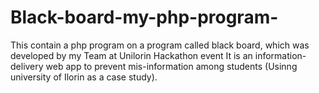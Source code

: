 # Black-board-my-php-program-
This contain a php program on a program called black board, which was developed by my Team at Unilorin Hackathon event
It is an information-delivery web app to prevent mis-information among students (Usinng university of Ilorin as a case study).
